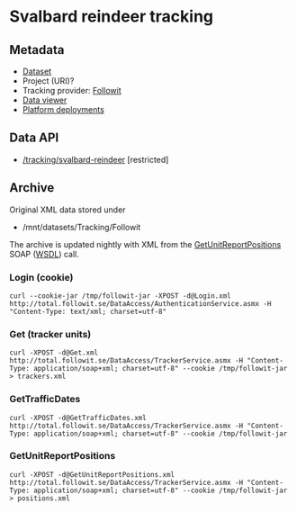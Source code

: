 # Svalbard reindeer tracking

## Metadata
* [Dataset](https://data.npolar.no/dataset/e62ec1a4-9aac-4a2f-9973-76d772c87f94)
* Project (URI)?
* Tracking provider: [Followit](http://followit.se)
* [Data viewer](http://geo.followit.se/Pages/LoginPage.aspx)
* [Platform deployments](http://api.npolar.no/tracking/deployment/?q=&filter-vendor=Followit&object=Svalbard+reindeer)

## Data API
* [/tracking/svalbard-reindeer](https://api.npolar.no/tracking/svalbard-reindeer/?q=) [restricted]

## Archive
Original XML data stored under
* /mnt/datasets/Tracking/Followit

The archive is updated nightly with XML from the [GetUnitReportPositions](http://total.followit.se/DataAccess/TrackerService.asmx?op=GetUnitReportPositions) SOAP ([WSDL](http://total.followit.se/DataAccess/TrackerService.asmx?WSDL))
call.

### Login (cookie)
```curl --cookie-jar /tmp/followit-jar -XPOST -d@Login.xml http://total.followit.se/DataAccess/AuthenticationService.asmx -H "Content-Type: text/xml; charset=utf-8"```        

### Get (tracker units)
```curl -XPOST -d@Get.xml http://total.followit.se/DataAccess/TrackerService.asmx -H "Content-Type: application/soap+xml; charset=utf-8" --cookie /tmp/followit-jar > trackers.xml```

### GetTrafficDates
```curl -XPOST -d@GetTrafficDates.xml http://total.followit.se/DataAccess/TrackerService.asmx -H "Content-Type: application/soap+xml; charset=utf-8" --cookie /tmp/followit-jar```

### GetUnitReportPositions
```curl -XPOST -d@GetUnitReportPositions.xml http://total.followit.se/DataAccess/TrackerService.asmx -H "Content-Type: application/soap+xml; charset=utf-8" --cookie /tmp/followit-jar > positions.xml```


